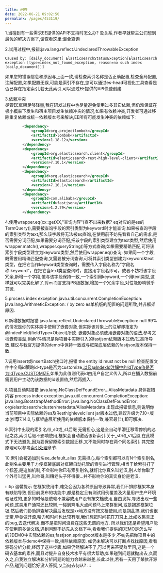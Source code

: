 ```yaml
---
title: 问答
date: 2022-06-21 09:02:50
permalink: /pages/453119/
---
```


1.当碰到有一些需求EE提供的API不支持时怎么办? 没关系,作者早就帮主公们想到最优的解决方案了,请查看这里:[混合查询](hybrid-query.md)

2.试用过程中,报错:java.lang.reflect.UndeclaredThrowableException
```
Caused by: [daily_document] ElasticsearchStatusException[Elasticsearch exception [type=index_not_found_exception, reason=no such index [daily_document]]]
```
如果您的错误信息和原因与上面一致,请检查索引名称是否正确配置,检查全局配置,注解配置,如果配置无误,可能是索引不存在,您可以通过es-head可视化工具查看是否已存在指定索引,若无此索引,可以通过EE提供的API快速创建.

3.依赖冲突<br />尽管EE框架足够轻量,我在研发过程中也尽量避免使用过多其它依赖,但仍难保证在极小概率下发生和宿主项目发生依赖冲突的情况,如果有依赖冲突,开发者可通过移除重复依赖或统一依赖版本号来解决,EE所有可能发生冲突的依赖如下:
```xml
        <dependency>
            <groupId>org.projectlombok</groupId>
            <artifactId>lombok</artifactId>
          	<version>1.18.12</version>
        </dependency>
        <dependency>
            <groupId>org.elasticsearch.client</groupId>
            <artifactId>elasticsearch-rest-high-level-client</artifactId>
            <version>7.10.1</version>
        </dependency>
        <dependency>
            <groupId>org.elasticsearch</groupId>
            <artifactId>elasticsearch</artifactId>
            <version>7.10.1</version>
        </dependency>
        <dependency>
            <groupId>com.alibaba</groupId>
            <artifactId>fastjson</artifactId>
            <version>1.2.79</version>
        </dependency>
```

4.使用wrapper.eq(xx::getXX,"查询内容")查不出来数据?
eq对应的是es的TermQuery(),需要被查询字段的索引类型为keyword时才能查询,如果被查询字段的索引类型为text,那么该字段将无法被eq查询,在使用前不妨先看看自己的需求,是否需要分词匹配,如果需要分词匹配,把该字段的索引类型建立为text类型,然后使用wrapper.match(),wrapper.queryString()等方式查询;如果需要精确匹配,可将该索引字段类型建立为keyword类型,然后使用wrapper.eq()查询; 如果同一个字段,既需要用精确匹配查询,又需要被分词查询,可将其索引类型创建为keyword&text类型，在把它当作keyword类型查询时，需要传入字段名称为“字段名称.keyword”，在把它当text类型查询时，直接用字段名即可。或者不妨将该字段冗余,新增一个字段,值与该字段保持一致,一个索引用keyword,一个用text类型,这样就可以完美化解了,对es而言支持PB级数据,增加一个冗余字段,对性能影响微乎其微.

5.process index exception,java.util.concurrent.CompletionException: java.lang.ArithmeticException: / by zero
es单机版的配置的问题所致,并非框架原因.

6.新增数据时报错
java.lang.reflect.UndeclaredThrowableException: null
99%的情况是你的实体类中使用了嵌套对象,但实际该对象上的注解却指定为@IndexField(fieldType=Object)所致.
嵌套对象必须使用嵌套对象的语法,参考文档[嵌套类型](/pages/05702c/),剩余1%情况是你项目中实际引入的fastjson依赖版本过低/过高所导致,建议与我官方提供的demo中保持一致或与框架底层依赖的fastjson版本保持一致.

7.调用insert或insertBatch接口时,报错 the entity id must not be null
检查配置文件中全局id策略id-type是否为customize,以及@IndexId注解中的idType值是否为IdType.CUSTOMIZE,如果为此值则代表id由用户自定义传入,所以在插入数据前需要用户主动为该数据的id设置值,然后再插入.

8.项目启动时报错 java.lang.NoClassDefFoundError...AliasMetadata
具体报错内容 process index exception,java.util.concurrent.CompletionException: java.lang.BootstrapMethodError: java.lang.NoClassDefFoundError: org/elasticsearch/cluster/metadata/AliasMetadata
出现此报错信息,则说明你当前项目中实际依赖的es及Resthighlevelclient jar版本过低,建议升级为7.10+版本(推荐7.14.0,与框架底层所使用的依赖版本保持一致,兼容最佳),即可解决.

9.索引中出现的索引名带_s0或_s1后缀
无需担心,这是全自动平滑迁移零停机的必经之路,索引后缀不影响使用,框架会自动激活该新索引.关于_s0和_s1后缀,在此模式下无法避免,因为要保留原索引数据迁移,又不能同时存在两个同名索引.
其完整原理可以参考[索引处理](/pages/06b5d9/)章节.

10.索引会被追加别名ee_default_alias
无需担心,每个索引都可以有N个索引别名,此别名主要用于方便框架底层对框架自动托管的索引进行管理,相当于给索引打了个标签,是追加机制,不会影响你已有索引别名,就好比你真名叫老汉,别人给你取了个外号叫猛男,叫帅哥,叫糟老头子坏得很...并不影响你的真实身份是老汉.

:::tip 温馨提示
在框架使用中,难免会因为各种原因导致异常,我们不排除框架本身有缺陷导致,但目前发布的功能中,都是稳定且有测试用例覆盖及大量用户生产环境验证过的,更多的时候是依赖不兼容或用户没有按文档使用,自由发挥,导致出现一些问题,这类用户通常还比较懒,一碰到鸡毛大点问题马上来群里问,或是抱怨框架垃圾,然后我们协助排查解决最后发现是xx地方没有按文档使用,而是胡乱搞,我们也很无奈,毕竟做开源,精力和时间也比较有限,我们想把时间花在刀刃上,比如收集真正的bug,去迭代解决,而不是把时间浪费在这些无谓的地方.
所以我们还是希望用户能在使用前多读文档,遇到问题不妨先从文档下手,看看我们提供的DEMO是怎么写的?DEMO中实际依赖的es,fastjson,springboot版本是多少,不妨先把你项目中的依赖版本与demo中保持一致,排除依赖原因. 如仍未解决可以打断点找找原因,看看源码分析分析,经历了这些步骤,如果仍然解决不了,可以再来答疑群里问,这是一个码农基本的素养,而且对提升自身技术水平有很大帮助,如果碰到问题就抛出去,久而久之,自我独立解决和分析问题的能力会越来越差,长此以往,若有一天用了某款开源产品,碰到问题恰好没人答疑,又当何去何从?
:::


